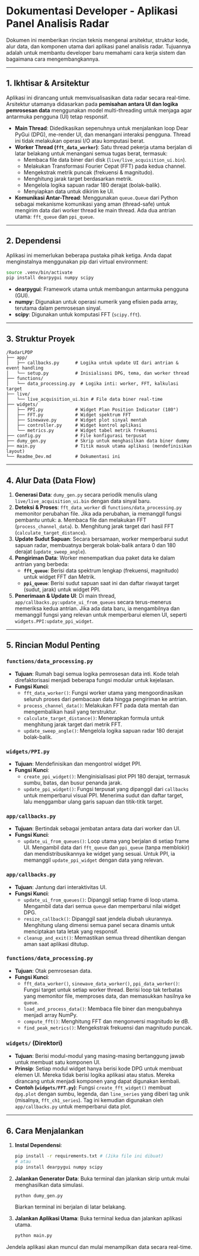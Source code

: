 # Dokumentasi Developer - Aplikasi Panel Analisis Radar

Dokumen ini memberikan rincian teknis mengenai arsitektur, struktur kode, alur data, dan komponen utama dari aplikasi panel analisis radar. Tujuannya adalah untuk membantu developer baru memahami cara kerja sistem dan bagaimana cara mengembangkannya.

---

## 1. Ikhtisar & Arsitektur

Aplikasi ini dirancang untuk memvisualisasikan data radar secara real-time. Arsitektur utamanya didasarkan pada **pemisahan antara UI dan logika pemrosesan data** menggunakan model multi-threading untuk menjaga agar antarmuka pengguna (UI) tetap responsif.

- **Main Thread**: Didedikasikan sepenuhnya untuk menjalankan loop Dear PyGui (DPG), me-render UI, dan menangani interaksi pengguna. Thread ini tidak melakukan operasi I/O atau komputasi berat.
- **Worker Thread (`fft_data_worker`)**: Satu thread pekerja utama berjalan di latar belakang untuk menangani semua tugas berat, termasuk:
  - Membaca file data biner dari disk (`live/live_acquisition_ui.bin`).
  - Melakukan Transformasi Fourier Cepat (FFT) pada kedua channel.
  - Mengekstrak metrik puncak (frekuensi & magnitudo).
  - Menghitung jarak target berdasarkan metrik.
  - Mengelola logika sapuan radar 180 derajat (bolak-balik).
  - Menyiapkan data untuk dikirim ke UI.
- **Komunikasi Antar-Thread**: Menggunakan `queue.Queue` dari Python sebagai mekanisme komunikasi yang aman (thread-safe) untuk mengirim data dari worker thread ke main thread. Ada dua antrian utama: `fft_queue` dan `ppi_queue`.

---

## 2. Dependensi

Aplikasi ini memerlukan beberapa pustaka pihak ketiga. Anda dapat menginstalnya menggunakan pip dari virtual environment:

```bash
source .venv/bin/activate
pip install dearpygui numpy scipy
```

- **dearpygui**: Framework utama untuk membangun antarmuka pengguna (GUI).
- **numpy**: Digunakan untuk operasi numerik yang efisien pada array, terutama dalam pemrosesan sinyal.
- **scipy**: Digunakan untuk komputasi FFT (`scipy.fft`).

---

## 3. Struktur Proyek

```
/RadarLPDP
├── app/
│   ├── callbacks.py      # Logika untuk update UI dari antrian & event handling
│   └── setup.py          # Inisialisasi DPG, tema, dan worker thread
├── functions/
│   └── data_processing.py  # Logika inti: worker, FFT, kalkulasi target
├── live/
│   └── live_acquisition_ui.bin # File data biner real-time
├── widgets/
│   ├── PPI.py            # Widget Plan Position Indicator (180°)
│   ├── FFT.py            # Widget spektrum FFT
│   ├── Sinewave.py       # Widget plot sinyal mentah
│   ├── controller.py     # Widget kontrol aplikasi
│   └── metrics.py        # Widget tabel metrik frekuensi
├── config.py             # File konfigurasi terpusat
├── dumy_gen.py           # Skrip untuk menghasilkan data biner dummy
├── main.py               # Titik masuk utama aplikasi (mendefinisikan layout)
└── Readme_Dev.md         # Dokumentasi ini
```

---

## 4. Alur Data (Data Flow)

1.  **Generasi Data**: `dumy_gen.py` secara periodik menulis ulang `live/live_acquisition_ui.bin` dengan data sinyal baru.
2.  **Deteksi & Proses**: `fft_data_worker` di `functions/data_processing.py` memonitor perubahan file. Jika ada perubahan, ia memanggil fungsi pembantu untuk:
    a. Membaca file dan melakukan FFT (`process_channel_data`).
    b. Menghitung jarak target dari hasil FFT (`calculate_target_distance`).
3.  **Update Sudut Sapuan**: Secara bersamaan, worker memperbarui sudut sapuan radar, membuatnya bergerak bolak-balik antara 0 dan 180 derajat (`update_sweep_angle`).
4.  **Pengiriman Data**: Worker menempatkan dua paket data ke dalam antrian yang berbeda:
    - **`fft_queue`**: Berisi data spektrum lengkap (frekuensi, magnitudo) untuk widget FFT dan Metrik.
    - **`ppi_queue`**: Berisi sudut sapuan saat ini dan daftar riwayat target (sudut, jarak) untuk widget PPI.
5.  **Penerimaan & Update UI**: Di main thread, `app/callbacks.py:update_ui_from_queues` secara terus-menerus memeriksa kedua antrian. Jika ada data baru, ia mengambilnya dan memanggil fungsi yang relevan untuk memperbarui elemen UI, seperti `widgets.PPI:update_ppi_widget`.

---

## 5. Rincian Modul Penting

### `functions/data_processing.py`
- **Tujuan**: Rumah bagi semua logika pemrosesan data inti. Kode telah direfaktorisasi menjadi beberapa fungsi modular untuk kejelasan.
- **Fungsi Kunci**:
  - `fft_data_worker()`: Fungsi worker utama yang mengoordinasikan seluruh proses dari pembacaan data hingga pengiriman ke antrian.
  - `process_channel_data()`: Melakukan FFT pada data mentah dan mengembalikan hasil yang terstruktur.
  - `calculate_target_distance()`: Menerapkan formula untuk menghitung jarak target dari metrik FFT.
  - `update_sweep_angle()`: Mengelola logika sapuan radar 180 derajat bolak-balik.

### `widgets/PPI.py`
- **Tujuan**: Mendefinisikan dan mengontrol widget PPI.
- **Fungsi Kunci**:
  - `create_ppi_widget()`: Menginisialisasi plot PPI 180 derajat, termasuk sumbu, batas, dan busur penanda jarak.
  - `update_ppi_widget()`: Fungsi terpusat yang dipanggil dari `callbacks` untuk memperbarui visual PPI. Menerima sudut dan daftar target, lalu menggambar ulang garis sapuan dan titik-titik target.

### `app/callbacks.py`
- **Tujuan**: Bertindak sebagai jembatan antara data dari worker dan UI.
- **Fungsi Kunci**:
  - `update_ui_from_queues()`: Loop utama yang berjalan di setiap frame UI. Mengambil data dari `fft_queue` dan `ppi_queue` (tanpa memblokir) dan mendistribusikannya ke widget yang sesuai. Untuk PPI, ia memanggil `update_ppi_widget` dengan data yang relevan.

### `app/callbacks.py`
- **Tujuan**: Jantung dari interaktivitas UI.
- **Fungsi Kunci**:
  - `update_ui_from_queues()`: Dipanggil setiap frame di loop utama. Mengambil data dari semua `queue` dan memperbarui nilai widget DPG.
  - `resize_callback()`: Dipanggil saat jendela diubah ukurannya. Menghitung ulang dimensi semua panel secara dinamis untuk menciptakan tata letak yang responsif.
  - `cleanup_and_exit()`: Memastikan semua thread dihentikan dengan aman saat aplikasi ditutup.

### `functions/data_processing.py`
- **Tujuan**: Otak pemrosesan data.
- **Fungsi Kunci**:
  - `fft_data_worker()`, `sinewave_data_worker()`, `ppi_data_worker()`: Fungsi target untuk setiap worker thread. Berisi loop tak terbatas yang memonitor file, memproses data, dan memasukkan hasilnya ke `queue`.
  - `load_and_process_data()`: Membaca file biner dan mengubahnya menjadi array NumPy.
  - `compute_fft()`: Menghitung FFT dan mengonversi magnitudo ke dB.
  - `find_peak_metrics()`: Mengekstrak frekuensi dan magnitudo puncak.

### `widgets/` (Direktori)
- **Tujuan**: Berisi modul-modul yang masing-masing bertanggung jawab untuk membuat satu komponen UI.
- **Prinsip**: Setiap modul widget hanya berisi kode DPG untuk membuat elemen UI. Mereka tidak berisi logika aplikasi atau status. Mereka dirancang untuk menjadi komponen yang dapat digunakan kembali.
- **Contoh (`widgets/FFT.py`)**: Fungsi `create_fft_widget()` membuat `dpg.plot` dengan sumbu, legenda, dan `line_series` yang diberi tag unik (misalnya, `fft_ch1_series`). Tag ini kemudian digunakan oleh `app/callbacks.py` untuk memperbarui data plot.

---

## 6. Cara Menjalankan

1.  **Instal Dependensi**: 
    ```bash
    pip install -r requirements.txt # (Jika file ini dibuat)
    # atau
    pip install dearpygui numpy scipy
    ```
2.  **Jalankan Generator Data**: Buka terminal dan jalankan skrip untuk mulai menghasilkan data simulasi.
    ```bash
    python dumy_gen.py
    ```
    Biarkan terminal ini berjalan di latar belakang.

3.  **Jalankan Aplikasi Utama**: Buka terminal kedua dan jalankan aplikasi utama.
    ```bash
    python main.py
    ```

Jendela aplikasi akan muncul dan mulai menampilkan data secara real-time.
